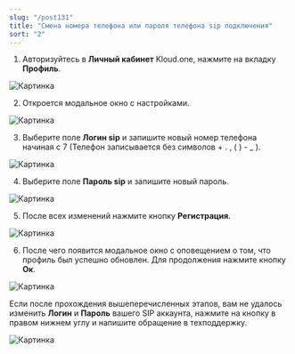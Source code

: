```yaml
---
slug: "/post131"
title: "Смена номера телефона или пароля телефона sip подключения"
sort: "2"
---
```


1. Авторизуйтесь в **Личный кабинет** Kloud.one, нажмите на вкладку **Профиль**.

![Картинка](./images/butt_profile.png )

2. Откроется модальное окно с настройками.

![Картинка](./images/modal_window_profile.png "Настройки профиля")

3. Выберите поле **Логин sip** и запишите новый номер телефона начиная с 7 (Телефон записывается без символов + . , ( ) - _ ).

![Картинка](./images/login_sip.png "Поле Логин sip")

4. Выберите поле **Пароль sip** и запишите новый пароль.

![Картинка](./images/pass_sip.png "Поле Пароль sip")

5. После всех изменений нажмите кнопку **Регистрация**.

![Картинка](./images/butt_save.png "Кнопка Регистрация" )

6. После чего появится модальное окно с оповещением о том, что профиль был успешно обновлен. Для продолжения нажмите кнопку **Ок**.

![Картинка](./images/butt_save_ok.png)

Если после прохождения вышеперечисленных этапов, вам не удалось изменить **Логин** и **Пароль** вашего SIP аккаунта, нажмите на кнопку  в правом нижнем углу и напишите обращение в техподдержку.

![Картинка](./images/butt_not_ok.png)